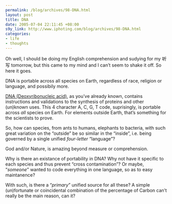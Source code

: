 ```yaml
--- 
permalink: /blog/archives/98-DNA.html
layout: post
title: DNA
date: 2005-07-04 22:11:45 +08:00
s9y_link: http://www.iphoting.com/blog/archives/98-DNA.html
categories: 
- life
- thoughts
---
```

<p class="whiteline"><p>Oh well, I should be doing my English comprehension and sudying for my &#21548;&#20889; tomorrow, but this came to my mind and I can&#8217;t seem to shake it off. So here it goes.</p>
</p><p class="whiteline"><p>DNA is portable across all species on Earth, regardless of race, religion or language, and possibily more.</p>
</p><p class="whiteline"><p><a onclick="_gaq.push(['_trackPageview', '/extlink/en.wikipedia.org/wiki/Deoxyribose_nucleic_acid']);"  href="http://en.wikipedia.org/wiki/Deoxyribose_nucleic_acid">DNA (Deoxyribonucleic acid)</a>, as you&#8217;ve already known, contains instructions and validations to the synthesis of proteins and other (un)known uses. This 4 character A, C, G, T code, suprisingly, is portable across <em>all</em> species on Earth. For elements outside Earth, that&#8217;s something for the scientists to prove.</p>
</p><p class="whiteline"><p>So, how can species, from ants to humans, elephants to bacteria, with such great variation on the &#8220;outside&#8221; be so similar in the &#8220;inside&#8221;, i.e. being governed by a single unified <em>four-letter</em> &#8220;language&#8221;?</p>
</p><p class="whiteline"><p>God and/or Nature, is amazing beyond measure or comprehension.</p>
</p><p class="whiteline"><p>Why is there an existance of portability in DNA? Why not have it specific to each species and thus prevent &#8220;cross contamination&#8221;? Or maybe, &#8220;<em>someone</em>&#8221; wanted to code everything in one language, so as to easy maintanence?</p>
</p><p class="break"><p>With such, is there a &#8220;<em>primary</em>&#8221; unified source for all these? A simple (un)fortunate or coincidental combination of the percentage of Carbon can&#8217;t really be the main reason, can it?</p></p>
